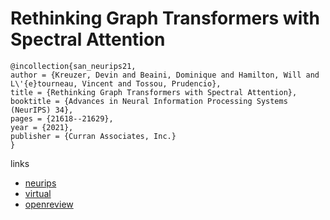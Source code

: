 # Rethinking Graph Transformers with Spectral Attention

```
@incollection{san_neurips21,
author = {Kreuzer, Devin and Beaini, Dominique and Hamilton, Will and L\'{e}tourneau, Vincent and Tossou, Prudencio},
title = {Rethinking Graph Transformers with Spectral Attention},
booktitle = {Advances in Neural Information Processing Systems (NeurIPS) 34},
pages = {21618--21629},
year = {2021},
publisher = {Curran Associates, Inc.}
}
```

links
- [neurips](https://papers.nips.cc//paper/2021/hash/b4fd1d2cb085390fbbadae65e07876a7-Abstract.html)
- [virtual](https://neurips.cc/virtual/2021/poster/26970)
- [openreview](https://openreview.net/forum?id=huAdB-Tj4yG)
